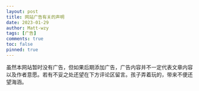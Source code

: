 ```yaml
---
layout: post
title: 网站广告有关的声明
date: 2023-01-29
author: Matt-wzy
tags: [广告]
comments: true
toc: false
pinned: true
---
```


虽然本网站暂时没有广告，但如果后期添加广告，广告内容并不一定代表文章内容以及作者意愿。若有不妥之处还望在下方评论区留言。孩子弄着玩的，带来不便还望海涵。







